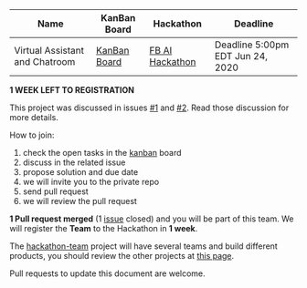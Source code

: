 |Name   | KanBan Board | Hackathon | Deadline |
|---|---|---|---|
| Virtual Assistant and Chatroom  | [KanBan Board][3] | [FB AI Hackathon][4]   | Deadline 5:00pm EDT Jun 24, 2020  |

**1 WEEK LEFT TO REGISTRATION**

This project was discussed in issues [#1][1] and [#2][2]. Read those discussion for more details.

[1]: https://github.com/fabriziobertoglio1987/hackathon-team/issues/1 
[2]: https://github.com/fabriziobertoglio1987/hackathon-team/issues/8

How to join:

1) check the open tasks in the [kanban][3] board
2) discuss in the related issue
3) propose solution and due date
4) we will invite you to the private repo
5) send pull request
6) we will review the pull request

**1 Pull request merged** (1 [issue][3] closed) and you will be part of this team. 
We will register the **Team** to the Hackathon in **1 week**.

The [hackathon-team][5] project will have several teams and build different products, you should review the other projects at [this page][5].

Pull requests to update this document are welcome.

[3]: https://github.com/fabriziobertoglio1987/hackathon-team/projects/2
[4]: https://fbai2.devpost.com/?ref_content=online-hackathons&ref_feature=challenge&ref_medium=facebook-channel
[5]: https://github.com/fabriziobertoglio1987/hackathon-team#projects
